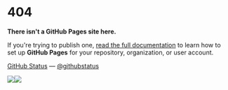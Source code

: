 # 404

**There isn't a GitHub Pages site here.**

If you're trying to publish one,
[read the full documentation](https://help.github.com/pages/)
to learn how to set up **GitHub Pages**
for your repository, organization, or user account.


[GitHub Status](https://githubstatus.com/) —
[@githubstatus](https://twitter.com/githubstatus)

[![](<Base64-Image-Removed>)](https://yousef1508.github.io/)[![](<Base64-Image-Removed>)](https://yousef1508.github.io/)